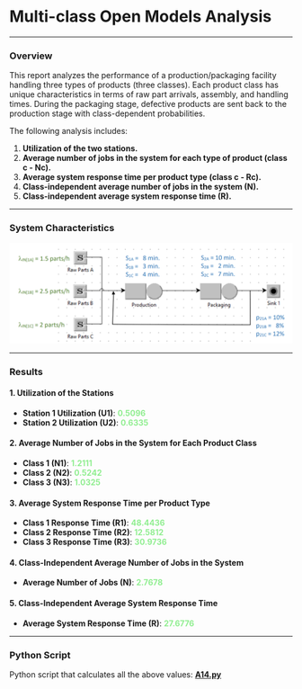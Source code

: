 # Multi-class Open Models Analysis
___

### Overview

This report analyzes the performance of a production/packaging facility handling three types of products (three classes). Each product class has unique characteristics in terms of raw part arrivals, assembly, and handling times. During the packaging stage, defective products are sent back to the production stage with class-dependent probabilities.

The following analysis includes:

1. **Utilization of the two stations.**
2. **Average number of jobs in the system for each type of product (class c - Nc).**
3. **Average system response time per product type (class c - Rc).**
4. **Class-independent average number of jobs in the system (N).**
5. **Class-independent average system response time (R).**

---

### System Characteristics

![Graph](a14_graph.png)
___

### Results

#### 1. Utilization of the Stations

- **Station 1 Utilization (U1)**: <span style="color:lightgreen;font-weight:bold">0.5096</span>
- **Station 2 Utilization (U2)**: <span style="color:lightgreen;font-weight:bold">0.6335</span>

#### 2. Average Number of Jobs in the System for Each Product Class

- **Class 1 (N1)**: <span style="color:lightgreen;font-weight:bold">1.2111</span>
- **Class 2 (N2)**: <span style="color:lightgreen;font-weight:bold">0.5242</span>
- **Class 3 (N3)**: <span style="color:lightgreen;font-weight:bold">1.0325</span>

#### 3. Average System Response Time per Product Type

- **Class 1 Response Time (R1)**: <span style="color:lightgreen;font-weight:bold">48.4436</span>
- **Class 2 Response Time (R2)**: <span style="color:lightgreen;font-weight:bold">12.5812</span>
- **Class 3 Response Time (R3)**: <span style="color:lightgreen;font-weight:bold">30.9736</span>

#### 4. Class-Independent Average Number of Jobs in the System

- **Average Number of Jobs (N)**: <span style="color:lightgreen;font-weight:bold">2.7678</span>

#### 5. Class-Independent Average System Response Time

- **Average System Response Time (R)**: <span style="color:lightgreen;font-weight:bold">27.6776</span>

---

### Python Script

Python script that calculates all the above values: [**A14.py**](A14.py)
